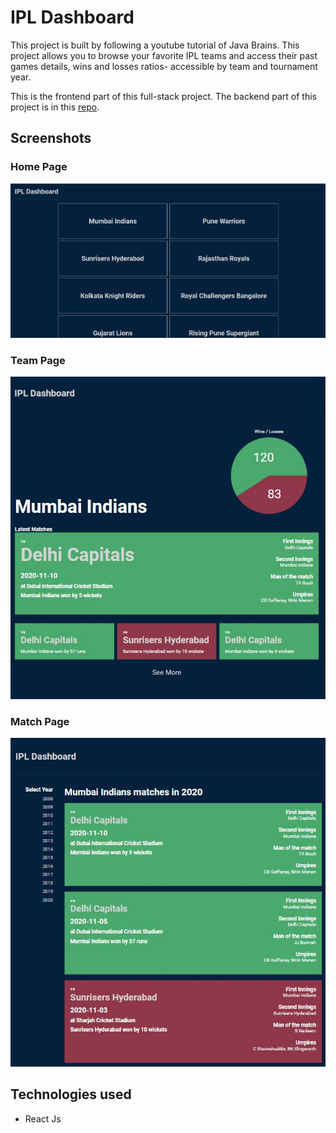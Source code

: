 # IPL Dashboard

This project is built by following a youtube tutorial of Java Brains. This project allows you to browse your favorite IPL teams and access their past games details, wins and losses ratios- accessible by team and tournament year.

This is the frontend part of this full-stack project. The backend part of this project is in this [repo](https://github.com/niteshseram/IPL-Dashboard-Backend).

## Screenshots

### Home Page

![Home Page](/README/homepage.JPG)

### Team Page

![Team Page](/README/teampage.JPG)

### Match Page

![Match Page](/README/matchpage.JPG)

## Technologies used

- React Js
